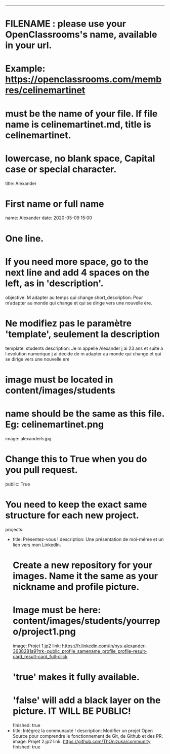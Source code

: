 ---

# FILENAME : please use your OpenClassrooms's name, available in your url.
# Example: https://openclassrooms.com/membres/celinemartinet
# must be the name of your file. If file name is celinemartinet.md, title is celinemartinet.
# lowercase, no blank space, Capital case or special character.
title: Alexander

# First name or full name
name: Alexander
date: 2020-05-09 15:00

# One line.
# If you need more space, go to the next line and add 4 spaces on the left, as in 'description'.
objective: M adapter au temps qui change
short_description: Pour m’adapter au monde qui change et qui se dirige vers une nouvelle ère.

# Ne modifiez pas le paramètre 'template', seulement la description
template: students
description: Je m appelle Alexander j ai 23 ans et suite a l evolution numerique
j ai decide de m adapter au monde qui change et qui se dirige vers une nouvelle ere

# image must be located in content/images/students
# name should be the same as this file. Eg: celinemartinet.png
image: alexander5.jpg

# Change this to True when you do you pull request.
public: True

# You need to keep the exact same structure for each new project.
projects:
  - title: Présentez-vous !
    description: Une présentation de moi-même et un lien vers mon LinkedIn.
    # Create a new repository for your images. Name it the same as your nickname and profile picture.
    # Image must be here: content/images/students/yourrepo/project1.png
    image: Projet 1.jp2
    link: https://fr.linkedin.com/in/nys-alexander-3638281a9?trk=public_profile_samename_profile_profile-result-card_result-card_full-click
    # 'true' makes it fully available.
    # 'false' will add a black layer on the picture. IT WILL BE PUBLIC!
    finished: true
  - title: Intégrez la communauté !
    description: Modifier un projet Open Source pour comprendre le fonctionnement de Git, de Github et des PR. 
    image: Projet 2.jp2
    link: https://github.com/ThOnizuka/community 
    finished: true
  
